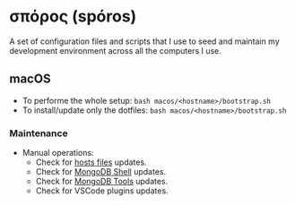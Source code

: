 # σπόρος (spóros)
A set of configuration files and scripts that I use to seed and maintain my
development environment across all the computers I use.

## macOS
- To performe the whole setup: `bash macos/<hostname>/bootstrap.sh`
- To install/update only the dotfiles: `bash macos/<hostname>/bootstrap.sh`

### Maintenance
- Manual operations:
  - Check for [hosts files][macos-maintenance-01] updates.
  - Check for [MongoDB Shell][macos-maintenance-01] updates.
  - Check for [MongoDB Tools][macos-maintenance-03] updates.
  - Check for VSCode plugins updates.

[macos-maintenance-01]: https://github.com/StevenBlack/hosts/releases
[macos-maintenance-02]: https://github.com/mongodb-js/mongosh/releases
[macos-maintenance-03]: https://github.com/mongodb/mongo-tools/tags